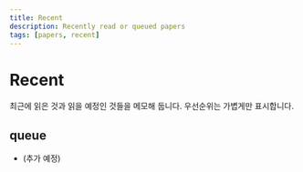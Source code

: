 ```yaml
---
title: Recent
description: Recently read or queued papers
tags: [papers, recent]
---
```


# Recent

최근에 읽은 것과 읽을 예정인 것들을 메모해 둡니다. 우선순위는 가볍게만 표시합니다.

## queue
- (추가 예정)

